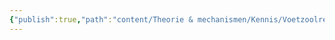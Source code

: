 ```yaml
---
{"publish":true,"path":"content/Theorie & mechanismen/Kennis/Voetzoolreflex volgens Babinski.md","permalink":"/content/theorie-and-mechanismen/kennis/voetzoolreflex-volgens-babinski/"}
---
```


